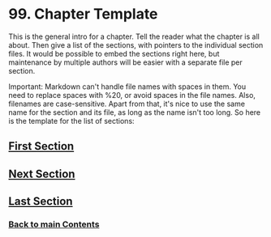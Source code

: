 # 99. Chapter Template

This is the general intro for a chapter. Tell the reader what the chapter is all about. Then give a list of the sections, with pointers to the individual section files. It would be possible to embed the sections right here, but maintenance by multiple authors will be easier with a separate file per section.

Important: Markdown can't handle file names with spaces in them. You need to replace spaces with \%20, or avoid spaces in the file names. Also, filenames are case-sensitive. Apart from that, it's nice to use the same name for the section and its file, as long as the name isn't too long. So here is the template for the list of sections:

## [First Section](First%20Section.md)
## [Next Section](Next%20Section.md)
## [Last Section](Last%20Section.md)

### [Back to main Contents](../Contents.md)
